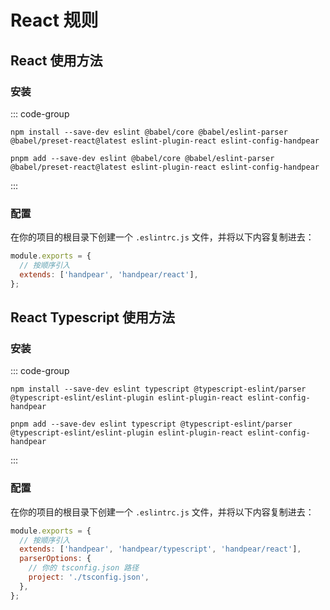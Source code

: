 # React 规则

## React 使用方法

### 安装

::: code-group

```shell [npm]
npm install --save-dev eslint @babel/core @babel/eslint-parser @babel/preset-react@latest eslint-plugin-react eslint-config-handpear
```

```shell [pnpm]
pnpm add --save-dev eslint @babel/core @babel/eslint-parser @babel/preset-react@latest eslint-plugin-react eslint-config-handpear
```

:::

### 配置

在你的项目的根目录下创建一个 `.eslintrc.js` 文件，并将以下内容复制进去：

```js
module.exports = {
  // 按顺序引入
  extends: ['handpear', 'handpear/react'],
};
```

## React Typescript 使用方法

### 安装

::: code-group

```shell [npm]
npm install --save-dev eslint typescript @typescript-eslint/parser @typescript-eslint/eslint-plugin eslint-plugin-react eslint-config-handpear
```

```shell [pnpm]
pnpm add --save-dev eslint typescript @typescript-eslint/parser @typescript-eslint/eslint-plugin eslint-plugin-react eslint-config-handpear
```

:::

### 配置

在你的项目的根目录下创建一个 `.eslintrc.js` 文件，并将以下内容复制进去：

```js
module.exports = {
  // 按顺序引入
  extends: ['handpear', 'handpear/typescript', 'handpear/react'],
  parserOptions: {
    // 你的 tsconfig.json 路径
    project: './tsconfig.json',
  },
};
```
